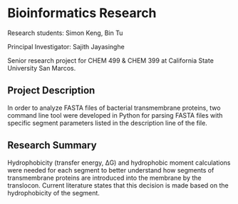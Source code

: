 # Bioinformatics Research 

Research students: Simon Keng, Bin Tu

Principal Investigator: Sajith Jayasinghe

Senior research project for CHEM 499 & CHEM 399 at California State University San Marcos. 

## Project Description
In order to analyze FASTA files of bacterial transmembrane proteins, two command line tool were developed in Python for parsing FASTA files with specific segment parameters listed in the description line of the file. 

## Research Summary
Hydrophobicity (transfer energy, ΔG) and hydrophobic moment calculations were needed for each segment to better understand how segments of transmembrane proteins are introduced into the membrane by the translocon. Current literature states that this decision is made based on the hydrophobicity of the segment. 



